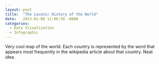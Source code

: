 ```yaml
---
layout: post
title:  "The Laconic History of the World"
date:   2013-01-08 11:06:50 -0800
categories:
  - Data Visualization
  - Infographic
---
```


Very cool map of the world. Each country is represented by the word that appears most frequently in the wikipedia article about that country. Neat idea.
